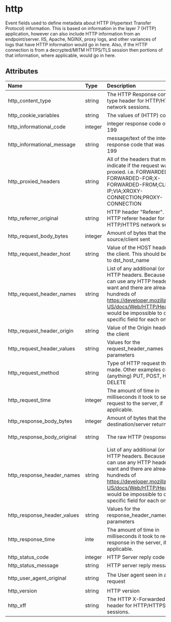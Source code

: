 # http

Event fields used to define metadata about HTTP (Hypertext Transfer Protocol) information. This is based on information in the layer 7 (HTTP) application, however can also include HTTP information from an endpoint/server. IIS, Apache, NGINX, proxy logs, and other variances of logs that have HTTP information would go in here. Also, if the HTTP connection is from a decrypted/MITM HTTPS/TLS session then portions of that information, where applicable, would go in here.

## Attributes

| Name | Type | Description | Sample Value |
|:---|:---|:---|:---|
 | http_content_type | string | The HTTP Response content type header for HTTP/HTTPS network sessions. | `````` |
 | http_cookie_variables | string | The values of (HTTP) cookies | ```T1NTRU0K``` |
 | http_informational_code | integer | integer response code of 100-199 | ```101``` |
 | http_informational_message | string | message/text of the integer response code that was 100-199 | ```Switching Protocols``` |
 | http_proxied_headers | string | All of the headers that may indicate if the request was proxied. i.e. FORWARDED;X-FORWARDED-FOR;X-FORWARDED-FROM;CLIENT-IP;VIA;XROXY-CONNECTION;PROXY-CONNECTION | ```Mozilla/5.0 (Windows NT 10.0; Win64; x64) AppleWebKit/537.36 (KHTML, like Gecko) Chrome/74.0.3729.169 Safari/537.36``` |
 | http_referrer_original | string | HTTP header "Referer". The HTTP referer header for HTTP/HTTPS network sessions. | ```https://sub.domain.tld/path/a/b/JavaScript``` |
 | http_request_body_bytes | integer | Amount of bytes that the source/client sent | ```2``` |
 | http_request_header_host | string | Value of the HOST header from the client. This should be copied to dst_host_name | ```www.activewebsoftwares.com``` |
 | http_request_header_names | string | List of any additional (or all) HTTP headers. Because a client can use any HTTP header they want and there are already hundreds of https://developer.mozilla.org/en-US/docs/Web/HTTP/Headers it would be impossible to define a specific field for each one. | ```X-Forwarded-For``` |
 | http_request_header_origin | string | Value of the Origin header from the client | ```origin``` |
 | http_request_header_values | string | Values for the request_header_names parameters | ```10.1.1.1``` |
 | http_request_method | string | Type of HTTP request that was made. Other examples could be (anything) PUT, POST, HEAD, DELETE | ```GET``` |
 | http_request_time | integer | The amount of time in milliseconds it took to send the request to the server, if applicable. | ```700``` |
 | http_response_body_bytes | integer | Amount of bytes that the destination/server returned | ```87``` |
 | http_response_body_original | string | The raw HTTP (response) body | ```<html> <header><title>This is title</title></header> <body> Hello world </body> </html>``` |
 | http_response_header_names | string | List of any additional (or all) HTTP headers. Because a server can use any HTTP header they want and there are already hundreds of https://developer.mozilla.org/en-US/docs/Web/HTTP/Headers it would be impossible to define a specific field for each one. | ```X-Forwarded-For``` |
 | http_response_header_values | string | Values for the response_header_names parameters | ```10.1.1.1``` |
 | http_response_time | inte | The amount of time in milliseconds it took to receive a response in the server, if applicable. | ```800``` |
 | http_status_code | integer | HTTP Server reply code | ```200``` |
 | http_status_message | string | HTTP server reply message | ```OK``` |
 | http_user_agent_original | string | The User agent seen in an HTTP request | ```Mozilla/5.0 (Windows NT 10.0; Win64; x64) AppleWebKit/537.36 (KHTML, like Gecko) Chrome/74.0.3729.169 Safari/537.36``` |
 | http_version | string | HTTP version | ```1.1``` |
 | http_xff | string | The HTTP X-Forwarded-For header for HTTP/HTTPS network sessions. | ```203.0.113.195``` |
